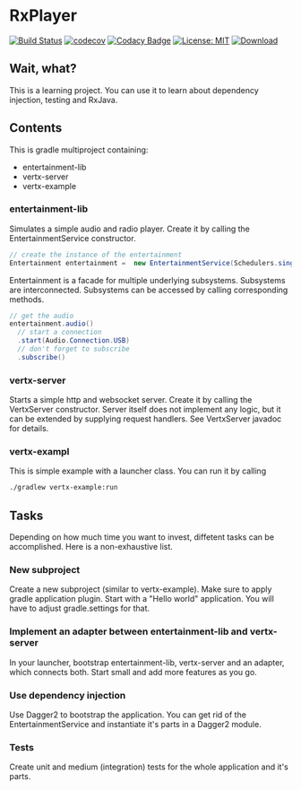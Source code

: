 # RxPlayer
[![Build Status](https://travis-ci.org/yuriykulikov/rxplayer.svg?branch=master)](https://travis-ci.org/yuriykulikov/rxplayer)
[![codecov](https://codecov.io/gh/yuriykulikov/rxplayer/branch/master/graph/badge.svg)](https://codecov.io/gh/yuriykulikov/rxplayer)
[![Codacy Badge](https://api.codacy.com/project/badge/Grade/09e529f2f858484d914bd734f7337bf0)](https://app.codacy.com/app/yuriy.kulikov.87/rxplayer?utm_source=github.com&utm_medium=referral&utm_content=yuriykulikov/rxplayer&utm_campaign=Badge_Grade_Dashboard)
[![License: MIT](https://img.shields.io/badge/License-MIT-yellow.svg)](https://opensource.org/licenses/MIT)
[ ![Download](https://api.bintray.com/packages/yuriykulikov/rxplayer/entertainment-lib/images/download.svg) ](https://bintray.com/yuriykulikov/rxplayer/entertainment-lib/_latestVersion)
## Wait, what?
This is a learning project. You can use it to learn about dependency injection, testing and RxJava.

## Contents
This is gradle multiproject containing:
* entertainment-lib
* vertx-server
* vertx-example

### entertainment-lib
Simulates a simple audio and radio player. Create it by calling the EntertainmentService constructor.
```java
// create the instance of the entertainment
Entertainment entertainment =  new EntertainmentService(Schedulers.single());
```
Entertainment is a facade for multiple underlying subsystems. Subsystems are interconnected. Subsystems can be accessed
by calling corresponding methods.
```java
// get the audio
entertainment.audio()
  // start a connection
  .start(Audio.Connection.USB)
  // don't forget to subscribe
  .subscribe()
```

### vertx-server
Starts a simple http and websocket server. Create it by calling the VertxServer constructor. Server itself does not
implement any
logic, but it can be extended by supplying request handlers. See VertxServer javadoc for details.

### vertx-exampl
This is simple example with a launcher class. You can run it by calling
```bash
./gradlew vertx-example:run
```

## Tasks
Depending on how much time you want to invest, diffetent tasks can be accomplished. Here is a non-exhaustive list.

### New subproject
Create a new subproject (similar to vertx-example). Make sure to apply gradle application plugin. Start with a "Hello world"
application.
You will have to adjust gradle.settings for that.

### Implement an adapter between entertainment-lib and vertx-server
In your launcher, bootstrap entertainment-lib, vertx-server and an adapter, which connects both. Start small and add more
features as you go.

### Use dependency injection
Use Dagger2 to bootstrap the application. You can get rid of the EntertainmentService and instantiate it's parts in a
Dagger2 module.

### Tests
Create unit and medium (integration) tests for the whole application and it's parts.